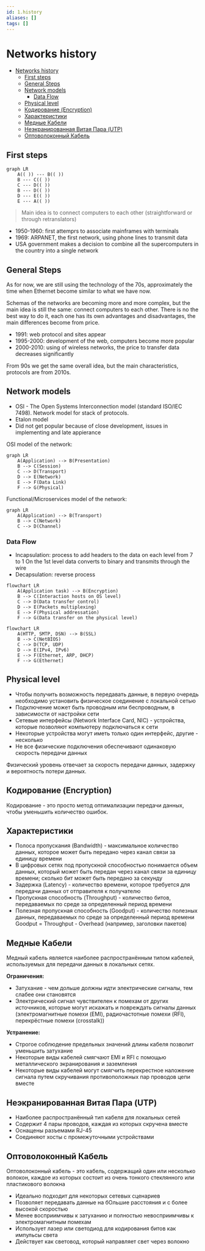 ```yaml
---
id: 1.history
aliases: []
tags: []
---
```


# Networks history

<!--toc:start-->
- [Networks history](#networks-history)
  - [First steps](#first-steps)
  - [General Steps](#general-steps)
  - [Network models](#network-models)
    - [Data Flow](#data-flow)
  - [Physical level](#physical-level)
  - [Кодирование (Encryption)](#кодирование-encryption)
  - [Характеристики](#характеристики)
  - [Медные Кабели](#медные-кабели)
  - [Неэкранированная Витая Пара (UTP)](#неэкранированная-витая-пара-utp)
  - [Оптоволоконный Кабель](#оптоволоконный-кабель)
<!--toc:end-->

## First steps

```mermaid
graph LR
    A(( )) --- B(( ))
    B --- C(( ))
    C --- D(( ))
    B --- D(( ))
    D --- E(( ))
    E --- A(( ))
```

> Main idea is to connect computers to each other (straightforward or through retranslators)

- 1950-1960: first attemprs to associate mainframes with terminals
- 1969: ARPANET, the first network, using phone lines to transmit data
- USA government makes a decision to combine all the supercomputers in the country into a single network

## General Steps

As for now, we are still using the technology of the 70s, approximately the time when Ethernet become similar to what we have now.

Schemas of the networks are becoming more and more complex, but the main idea is still the same: connect computers to each other. There is no the best way to do it, each one has its own advantages and disadvantages, the main differences become from price.

- 1991: web protocol and sites appear
- 1995-2000: development of the web, computers become more popular
- 2000-2010: using of wireless networks, the price to transfer data decreases significantly

From 90s we get the same overall idea, but the main characteristics, protocols are from 2010s.

## Network models

- OSI - The Open Systems Interconnection model (standard ISO/IEC 7498). Network model for stack of protocols.
- Etalon model
- Did not get popular because of close development, issues in implementing and late appierance

OSI model of the network:

```mermaid
graph LR
    A(Application) --> B(Presentation)
    B --> C(Session)
    C --> D(Transport)
    D --> E(Network)
    E --> F(Data Link)
    F --> G(Physical)
```

Functional/Microservices model of the network:

```mermaid
graph LR
    A(Application) --> B(Transport)
    B --> C(Network)
    C --> D(Channel)
```

### Data Flow

- Incapsulation: process to add headers to the data on each level from 7 to 1
  On the 1st level data converts to binary and transmits through the wire
- Decapsulation: reverse process

```mermaid
flowchart LR
    A(Application task) --> B(Encryption)
    B --> C(Interaction hosts on OS level)
    C --> D(Data transfer control)
    D --> E(Packets multiplexing)
    E --> F(Physical addressation)
    F --> G(Data transfer on the physical level)
```

```mermaid
flowchart LR
    A(HTTP, SMTP, DSN) --> B(SSL)
    B --> C(NetBIOS)
    C --> D(TCP, UDP)
    D --> E(IPv4, IPv6)
    E --> F(Ethernet, ARP, DHCP)
    F --> G(Ethernet)
```

## Physical level

- Чтобы получить возможность передавать данные, в первую очередь необходимо установить физическое соединение с локальной сетью
- Подключение может быть проводным или беспроводным, в зависимости от настройки сети
- Сетевые интерфейсы (Network Interface Card, NIC) - устройства, которые позволяют компьютеру подключаться к сети
- Некоторые устройства могут иметь только один интерфейс, другие - несколько
- Не все физические подключения обеспечивают одинаковую скорость передачи данных

Физический уровень отвечает за скорость передачи данных, задержку и вероятность потери данных.

## Кодирование (Encryption)

Кодирование - это просто метод оптимализации передачи данных, чтобы уменьшить количество ошибок.

## Характеристики

- Полоса пропускания (Bandwidth) - максимальное количество данных, которое может быть передано через канал связи за единицу времени
- В цифровых сетях под пропускной способностью понимается объем данных, который может быть передан через канал связи за единицу времени; сколько бит может быть передано за секунду
- Задержка (Latency) - количество времени, которое требуется для передачи данных от отправителя к получателю
- Пропускная способность (Throughput) - количество битов, передаваемых по среде за определенный период времени
- Полезная пропускная способность (Goodput) - количество полезных данных, передаваемых по среде за определенный период времени
  Goodput = Throughput - Overhead (например, заголовки пакетов)

## Медные Кабели

Медный кабель является наиболее распространённым типом кабелей, используемых для передачи данных в локальных сетях.

**Ограничения:**

- Затухание - чем дольше должны идти электрические сигналы, тем слабее они становятся
- Электрический сигнал чувствителен к помехам от других источников, которые могут искажать и повреждать сигналы данных (электромагнитные помехи (EMI), радиочастотные помехи (RFI), перекрёстные помехи (crosstalk))

**Устранение:**

- Строгое соблюдение предельных значений длины кабеля позволит уменьшить затухание
- Некоторые виды кабелей смягчают EMI и RFI с помощью металлического экранирования и заземления
- Некоторые виды кабелей могут смягчить перекрестное наложение сигнала путем скручивания противоположных пар проводов цепи вместе

## Неэкранированная Витая Пара (UTP)

- Наиболее распространённый тип кабеля для локальных сетей
- Содержит 4 пары проводов, каждая из которых скручена вместе
- Оснащены разъемами RJ-45
- Соединяют хосты с промежуточными устройствами

## Оптоволоконный Кабель

Оптоволоконный кабель - это кабель, содержащий один или несколько волокон, каждое из которых состоит из очень тонкого стеклянного или пластикового волокна

- Идеально подходит для некоторых сетевых сценариев
- Позволяет передавать данные на бОльшие расстояния и с более высокой скоростью
- Менее восприимчивы к затуханию и полностью невосприимчивы к электромагнитным помехам
- Использует лазер или светодиод для кодирования битов как импульсы света
- Действует как световод, который направляет свет через волокно

